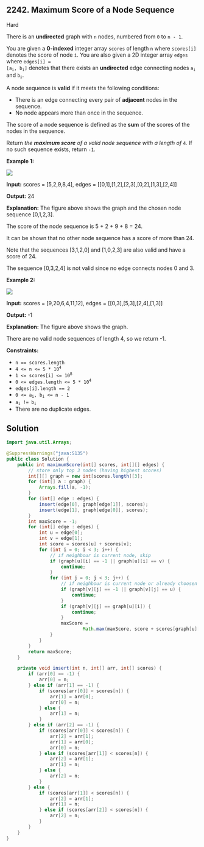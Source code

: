 ## 2242\. Maximum Score of a Node Sequence

Hard

There is an **undirected** graph with `n` nodes, numbered from `0` to `n - 1`.

You are given a **0-indexed** integer array `scores` of length `n` where `scores[i]` denotes the score of node `i`. You are also given a 2D integer array `edges` where <code>edges[i] = [a<sub>i</sub>, b<sub>i</sub>]</code> denotes that there exists an **undirected** edge connecting nodes <code>a<sub>i</sub></code> and <code>b<sub>i</sub></code>.

A node sequence is **valid** if it meets the following conditions:

*   There is an edge connecting every pair of **adjacent** nodes in the sequence.
*   No node appears more than once in the sequence.

The score of a node sequence is defined as the **sum** of the scores of the nodes in the sequence.

Return _the **maximum score** of a valid node sequence with a length of_ `4`_._ If no such sequence exists, return `-1`.

**Example 1:**

![](https://assets.leetcode.com/uploads/2022/04/15/ex1new3.png)

**Input:** scores = [5,2,9,8,4], edges = \[\[0,1],[1,2],[2,3],[0,2],[1,3],[2,4]]

**Output:** 24

**Explanation:** The figure above shows the graph and the chosen node sequence [0,1,2,3].

The score of the node sequence is 5 + 2 + 9 + 8 = 24.

It can be shown that no other node sequence has a score of more than 24.

Note that the sequences [3,1,2,0] and [1,0,2,3] are also valid and have a score of 24.

The sequence [0,3,2,4] is not valid since no edge connects nodes 0 and 3. 

**Example 2:**

![](https://assets.leetcode.com/uploads/2022/03/17/ex2.png)

**Input:** scores = [9,20,6,4,11,12], edges = \[\[0,3],[5,3],[2,4],[1,3]]

**Output:** -1

**Explanation:** The figure above shows the graph.

There are no valid node sequences of length 4, so we return -1. 

**Constraints:**

*   `n == scores.length`
*   <code>4 <= n <= 5 * 10<sup>4</sup></code>
*   <code>1 <= scores[i] <= 10<sup>8</sup></code>
*   <code>0 <= edges.length <= 5 * 10<sup>4</sup></code>
*   `edges[i].length == 2`
*   <code>0 <= a<sub>i</sub>, b<sub>i</sub> <= n - 1</code>
*   <code>a<sub>i</sub> != b<sub>i</sub></code>
*   There are no duplicate edges.

## Solution

```java
import java.util.Arrays;

@SuppressWarnings("java:S135")
public class Solution {
    public int maximumScore(int[] scores, int[][] edges) {
        // store only top 3 nodes (having highest scores)
        int[][] graph = new int[scores.length][3];
        for (int[] a : graph) {
            Arrays.fill(a, -1);
        }
        for (int[] edge : edges) {
            insert(edge[0], graph[edge[1]], scores);
            insert(edge[1], graph[edge[0]], scores);
        }
        int maxScore = -1;
        for (int[] edge : edges) {
            int u = edge[0];
            int v = edge[1];
            int score = scores[u] + scores[v];
            for (int i = 0; i < 3; i++) {
                // if neighbour is current node, skip
                if (graph[u][i] == -1 || graph[u][i] == v) {
                    continue;
                }
                for (int j = 0; j < 3; j++) {
                    // if neighbour is current node or already choosen node, skip
                    if (graph[v][j] == -1 || graph[v][j] == u) {
                        continue;
                    }
                    if (graph[v][j] == graph[u][i]) {
                        continue;
                    }
                    maxScore =
                            Math.max(maxScore, score + scores[graph[u][i]] + scores[graph[v][j]]);
                }
            }
        }
        return maxScore;
    }

    private void insert(int n, int[] arr, int[] scores) {
        if (arr[0] == -1) {
            arr[0] = n;
        } else if (arr[1] == -1) {
            if (scores[arr[0]] < scores[n]) {
                arr[1] = arr[0];
                arr[0] = n;
            } else {
                arr[1] = n;
            }
        } else if (arr[2] == -1) {
            if (scores[arr[0]] < scores[n]) {
                arr[2] = arr[1];
                arr[1] = arr[0];
                arr[0] = n;
            } else if (scores[arr[1]] < scores[n]) {
                arr[2] = arr[1];
                arr[1] = n;
            } else {
                arr[2] = n;
            }
        } else {
            if (scores[arr[1]] < scores[n]) {
                arr[2] = arr[1];
                arr[1] = n;
            } else if (scores[arr[2]] < scores[n]) {
                arr[2] = n;
            }
        }
    }
}
```